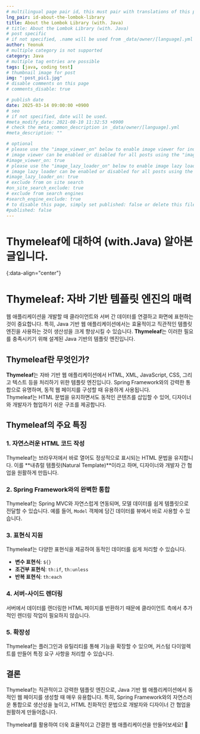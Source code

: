 ```yaml
---
# multilingual page pair id, this must pair with translations of this page. (This name must be unique)
lng_pair: id-about-the-lombok-library
title: About the Lombok Library (with. Java)
# title: About the Lombok Library (with. Java)
# post specific
# if not specified, .name will be used from _data/owner/[language].yml
author: Yeonuk
# multiple category is not supported
category: Java
# multiple tag entries are possible
tags: [java, coding test]
# thumbnail image for post
img: ":post_pic1.jpg"
# disable comments on this page
# comments_disable: true

# publish date
date: 2025-03-14 09:00:00 +0900
# seo
# if not specified, date will be used.
#meta_modify_date: 2021-08-10 11:32:53 +0900
# check the meta_common_description in _data/owner/[language].yml
#meta_description: ""

# optional
# please use the "image_viewer_on" below to enable image viewer for individual pages or posts (_posts/ or [language]/_posts folders).
# image viewer can be enabled or disabled for all posts using the "image_viewer_posts: true" setting in _data/conf/main.yml.
#image_viewer_on: true
# please use the "image_lazy_loader_on" below to enable image lazy loader for individual pages or posts (_posts/ or [language]/_posts folders).
# image lazy loader can be enabled or disabled for all posts using the "image_lazy_loader_posts: true" setting in _data/conf/main.yml.
#image_lazy_loader_on: true
# exclude from on site search
#on_site_search_exclude: true
# exclude from search engines
#search_engine_exclude: true
# to disable this page, simply set published: false or delete this file
#published: false
---
```


<!-- outline-start -->

# Thymeleaf에 대하여 (with.Java) 알아본 글입니다.

{:data-align="center"}

<!-- outline-end -->

# **Thymeleaf: 자바 기반 템플릿 엔진의 매력**

웹 애플리케이션을 개발할 때 클라이언트와 서버 간 데이터를 연결하고 화면에 표현하는 것이 중요합니다. 특히, Java 기반 웹 애플리케이션에서는 효율적이고 직관적인 템플릿 엔진을 사용하는 것이 생산성을 크게 향상시킬 수 있습니다. **Thymeleaf**는 이러한 필요를 충족시키기 위해 설계된 Java 기반의 템플릿 엔진입니다.

## **Thymeleaf란 무엇인가?**

**Thymeleaf**는 자바 기반 웹 애플리케이션에서 HTML, XML, JavaScript, CSS, 그리고 텍스트 등을 처리하기 위한 템플릿 엔진입니다. Spring Framework와의 강력한 통합으로 유명하며, 동적 웹 페이지를 구성할 때 유용하게 사용됩니다.  
Thymeleaf는 HTML 문법을 유지하면서도 동적인 콘텐츠를 삽입할 수 있어, 디자이너와 개발자가 협업하기 쉬운 구조를 제공합니다.

## **Thymeleaf의 주요 특징**

### 1. **자연스러운 HTML 코드 작성**

Thymeleaf는 브라우저에서 바로 열어도 정상적으로 표시되는 HTML 문법을 유지합니다. 이를 **내츄럴 템플릿(Natural Template)**이라고 하며, 디자이너와 개발자 간 협업을 원활하게 만듭니다.

### 2. **Spring Framework와의 완벽한 통합**

Thymeleaf는 Spring MVC와 자연스럽게 연동되며, 모델 데이터를 쉽게 템플릿으로 전달할 수 있습니다. 예를 들어, `Model` 객체에 담긴 데이터를 뷰에서 바로 사용할 수 있습니다.

### 3. **표현식 지원**

Thymeleaf는 다양한 표현식을 제공하여 동적인 데이터를 쉽게 처리할 수 있습니다.

- **변수 표현식**: `${}`
- **조건부 표현식**: `th:if`, `th:unless`
- **반복 표현식**: `th:each`

### 4. **서버-사이드 렌더링**

서버에서 데이터를 렌더링한 HTML 페이지를 반환하기 때문에 클라이언트 측에서 추가적인 렌더링 작업이 필요하지 않습니다.

### 5. **확장성**

Thymeleaf는 플러그인과 유틸리티를 통해 기능을 확장할 수 있으며, 커스텀 다이얼렉트를 만들어 특정 요구 사항을 처리할 수 있습니다.

## **결론**

Thymeleaf는 직관적이고 강력한 템플릿 엔진으로, Java 기반 웹 애플리케이션에서 동적인 웹 페이지를 생성할 때 매우 유용합니다. 특히, Spring Framework와의 자연스러운 통합으로 생산성을 높이고, HTML 친화적인 문법으로 개발자와 디자이너 간 협업을 원활하게 만들어줍니다.

Thymeleaf를 활용하여 더욱 효율적이고 간결한 웹 애플리케이션을 만들어보세요! 🚀
